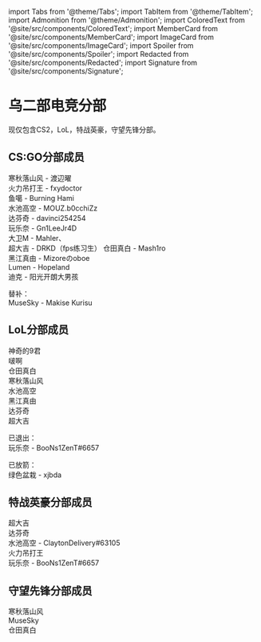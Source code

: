 import Tabs from '@theme/Tabs';
import TabItem from '@theme/TabItem';
import Admonition from '@theme/Admonition';
import ColoredText from '@site/src/components/ColoredText';
import MemberCard from '@site/src/components/MemberCard';
import ImageCard from '@site/src/components/ImageCard';
import Spoiler from '@site/src/components/Spoiler';
import Redacted from '@site/src/components/Redacted';
import Signature from '@site/src/components/Signature';

# 乌二部电竞分部

现仅包含CS2，LoL，特战英豪，守望先锋分部。

## CS:GO分部成员
寒秋落山风 - 渡辺曜\
火力吊打王 - fxydoctor\
鱼噶 - Burning Hami\
水池高空 - MOUZ.b0cchiZz\
达芬奇 - davinci254254\
玩乐奈 - Gn1LeeJr4D\
大卫M - Mahler、\
超大吉 - DRKD（fps练习生）
仓田真白 - Mash1ro\
黑江真由 - Mizoreのoboe\
Lumen - Hopeland\
迪克 - 阳光开朗大男孩

替补：\
MuseSky - Makise Kurisu

## LoL分部成员
神奇的9君\
啵啊\
仓田真白\
寒秋落山风\
水池高空\
黑江真由\
达芬奇\
超大吉

已退出：\
玩乐奈 - BooNs1ZenT#6657

已放箭：\
绿色盆栽 - xjbda

## 特战英豪分部成员
超大吉\
达芬奇\
水池高空 - ClaytonDelivery#63105\
火力吊打王\
玩乐奈 - BooNs1ZenT#6657

## 守望先锋分部成员
寒秋落山风\
MuseSky\
仓田真白
